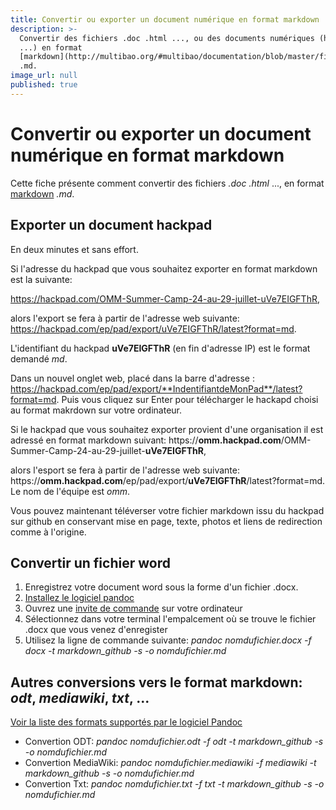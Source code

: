 ```yaml
---
title: Convertir ou exporter un document numérique en format markdown
description: >-
  Convertir des fichiers .doc .html ..., ou des documents numériques (hackpad,
  ...) en format
  [markdown](http://multibao.org/#multibao/documentation/blob/master/fiches/mise_forme_texte.md)
  .md.
image_url: null
published: true
---
```


# Convertir ou exporter un document numérique en format markdown

Cette fiche présente comment convertir des fichiers *.doc* *.html* ..., en format [markdown](http://multibao.org/#multibao/documentation/blob/master/fiches/mise_forme_texte.md) *.md*.

## Exporter un document hackpad 

En deux minutes et sans effort.

Si l'adresse du hackpad que vous souhaitez exporter en format markdown est la  suivante: 

https://hackpad.com/OMM-Summer-Camp-24-au-29-juillet-uVe7EIGFThR, 

alors l'export se fera à partir de l'adresse web suivante: https://hackpad.com/ep/pad/export/uVe7EIGFThR/latest?format=md. 

L'identifiant du hackpad **uVe7EIGFThR** (en fin d'adresse IP) est le format demandé *md*. 

Dans un nouvel onglet web, placé dans la barre d'adresse : https://hackpad.com/ep/pad/export/**IndentifiantdeMonPad**/latest?format=md. Puis vous cliquez sur Enter pour télécharger le hackapd choisi au format makrdown sur votre ordinateur.

Si le hackpad que vous souhaitez exporter provient d'une organisation il est adressé en format markdown suivant: https://**omm.hackpad.com**/OMM-Summer-Camp-24-au-29-juillet-**uVe7EIGFThR**, 

alors l'esport se fera à partir de l'adresse web suivante: https://**omm.hackpad.com**/ep/pad/export/**uVe7EIGFThR**/latest?format=md. Le nom de l'équipe est *omm*.


Vous pouvez maintenant téléverser votre fichier markdown issu du hackpad sur github en conservant mise en page, texte, photos et liens de redirection comme à l'origine.

## Convertir un fichier word

1. Enregistrez votre document word sous la forme d'un fichier .docx.
2. [Installez le logiciel pandoc](http://pandoc.org/installing.html)
3. Ouvrez une [invite de commande](https://fr.wikipedia.org/wiki/Interpr%C3%A9teur_de_commandes) sur votre ordinateur
4. Sélectionnez dans votre terminal l'empalcement où se trouve le fichier .docx que vous venez d'enregister
5. Utilisez la ligne de commande suivante: *pandoc nomdufichier.docx -f docx -t markdown_github -s -o nomdufichier.md*

## Autres conversions vers le format markdown: *odt*, *mediawiki*, *txt*, ...

[Voir la liste des formats supportés par le logiciel Pandoc](http://pandoc.org/index.html)

* Convertion ODT: *pandoc nomdufichier.odt -f odt -t markdown_github -s -o nomdufichier.md*
* Convertion MediaWiki: *pandoc nomdufichier.mediawiki -f mediawiki -t markdown_github -s -o nomdufichier.md*
* Convertion Txt: *pandoc nomdufichier.txt -f txt -t markdown_github -s -o nomdufichier.md*
